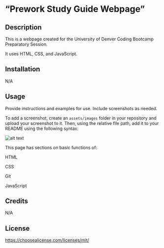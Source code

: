 # “Prework Study Guide Webpage”

## Description

This is a webpage created for the University of Denver Coding Bootcamp Preparatory Session.

It uses HTML, CSS, and JavaScript.

## Installation

N/A

## Usage

Provide instructions and examples for use. Include screenshots as needed.

To add a screenshot, create an `assets/images` folder in your repository and upload your screenshot to it. Then, using the relative file path, add it to your README using the following syntax:

![alt text](assets/images/screenshot.png)

This page has sections on basic functions of:

HTML

CSS

Git

JavaScript

## Credits

N/A

## License

https://choosealicense.com/licenses/mit/